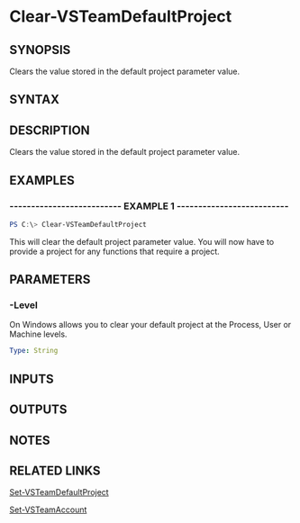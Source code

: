 


# Clear-VSTeamDefaultProject

## SYNOPSIS

Clears the value stored in the default project parameter value.

## SYNTAX

## DESCRIPTION

Clears the value stored in the default project parameter value.

## EXAMPLES

### -------------------------- EXAMPLE 1 --------------------------

```PowerShell
PS C:\> Clear-VSTeamDefaultProject
```

This will clear the default project parameter value. You will now have to provide a project for any functions that require a project.

## PARAMETERS

### -Level

On Windows allows you to clear your default project at the Process, User or Machine levels.

```yaml
Type: String
```

## INPUTS

## OUTPUTS

## NOTES

## RELATED LINKS

[Set-VSTeamDefaultProject](Set-VSTeamDefaultProject.md)

[Set-VSTeamAccount](Set-VSTeamAccount.md)

